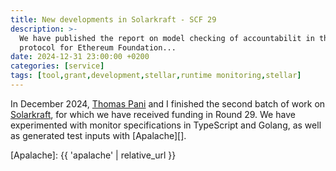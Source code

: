 ```yaml
---
title: New developments in Solarkraft - SCF 29
description: >-
  We have published the report on model checking of accountabilit in the 3-slot finality
  protocol for Ethereum Foundation...
date: 2024-12-31 23:00:00 +0200
categories: [service]
tags: [tool,grant,development,stellar,runtime monitoring,stellar]
---
```


In December 2024, [Thomas Pani][] and I finished the second batch of work on
[Solarkraft][], for which we have received funding in Round 29. We have
experimented with monitor specifications in TypeScript and Golang, as well
as generated test inputs with [Apalache][].

[Thomas Pani]: https://thpani.net
[Solarkraft]: https://github.com/freespek/solarkraft/
[Apalache]: {{ 'apalache' | relative_url }}